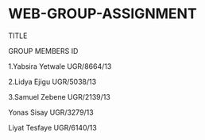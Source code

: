 # WEB-GROUP-ASSIGNMENT
TITLE  

GROUP MEMBERS                                   ID

1.Yabsira Yetwale                  UGR/8664/13

2.Lidya Ejigu                      UGR/5038/13

3.Samuel Zebene                    UGR/2139/13

Yonas Sisay                        UGR/3279/13

Liyat Tesfaye                      UGR/6140/13
